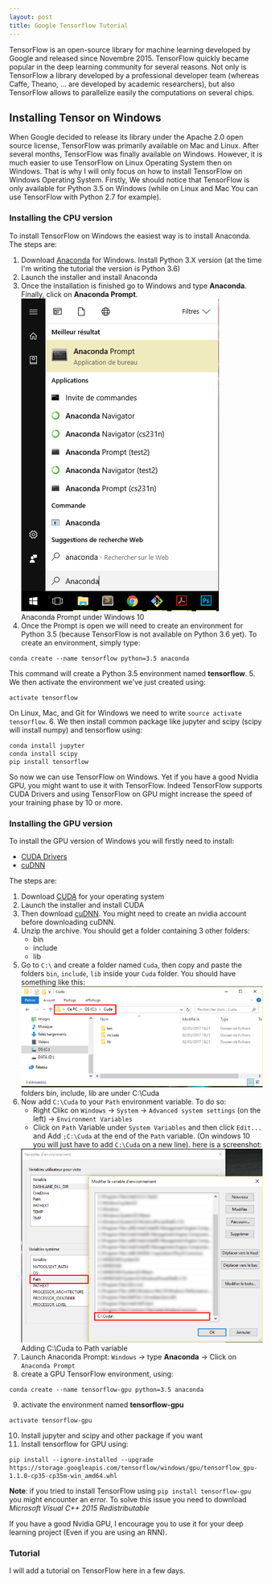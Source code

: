 ```yaml
---
layout: post
title: Google Tensorflow Tutorial
---
```


TensorFlow is an open-source library for machine learning developed by Google and released since Novembre 2015. TensorFlow quickly became popular in the deep learning community for several reasons. Not only is TensorFlow a library
developed by a professional developer team (whereas Caffe, Theano, ... are developed by academic researchers), but also TensorFlow allows to parallelize easily the computations on several chips.

## Installing Tensor on Windows
When Google decided to release its library under the Apache 2.0 open source license, TensorFlow was primarily available on Mac and Linux. After several months, TensorFlow was finally available on Windows. However, it is much easier to use TensorFlow on Linux Operating System then on Windows. That is why I will only focus on how to install TensorFlow on Windows Operating System.
Firstly, We should notice that TensorFlow is only available for Python 3.5 on Windows (while on Linux and Mac You can use TensorFlow with Python 2.7 for example).

### Installing the CPU version
To install TensorFlow on Windows the easiest way is to install Anaconda. The steps are:
1. Download [Anaconda](https://www.continuum.io/downloads "Anaconda Website") for Windows. Install Python 3.X version (at the time I'm writing the tutorial the version is Python 3.6)
2. Launch the installer and install Anaconda
3. Once the installation is finished go to Windows and type **Anaconda**. Finally, click on **Anaconda Prompt**.
    <div class="centered-img">
    <img src="../images/tensorflow/anaconda-prompt.png" alt="Anaconda Prompt">
    <div class="legend">Anaconda Prompt under Windows 10</div>
    </div>
4. Once the Prompt is open we will need to create an environment for Python 3.5 (because TensorFlow is not available on Python 3.6 yet). To create an environment, simply type:
```shell
conda create --name tensorflow python=3.5 anaconda
```
This command will create a Python 3.5 environment named **tensorflow**.
5. We then activate the environment we've just created using:
```shell
activate tensorflow
```
On Linux, Mac, and Git for Windows we need to write `source activate tensorflow`.
6. We then install common package like jupyter and scipy (scipy will install numpy) and tensorflow using:
```shell
conda install jupyter
conda install scipy
pip install tensorflow
```

So now we can use TensorFlow on Windows. Yet if you have a good Nvidia GPU, you might want to use it with TensorFlow. Indeed TensorFlow supports CUDA Drivers and using TensorFlow on GPU might increase the speed of your training phase by 10 or more.

### Installing the GPU version
To install the GPU version of Windows you will firstly need to install:
+ [CUDA Drivers](http://docs.nvidia.com/cuda/cuda-installation-guide-microsoft-windows/#axzz4g2dyu59Q, "Nvidia CUDA Website")
+ [cuDNN](https://developer.nvidia.com/cudnn "Download cuDNN")

The steps are:
1. Download [CUDA](https://developer.nvidia.com/cuda-downloads "Download CUDA") for your operating system
2. Launch the installer and install CUDA
3. Then download [cuDNN](https://developer.nvidia.com/cudnn "Download cuDNN"). You might need to create an nvidia account before downloading cuDNN.
4. Unzip the archive. You should get a folder containing 3 other folders:
    + bin
    + include
    + lib
5. Go to `C:\` and create a folder named `Cuda`, then copy and paste the folders `bin`, `include`, `lib` inside your `Cuda` folder. You should have something like this:
    <div class="centered-img">
    <img src="../images/tensorflow/cudnn-folder.png" alt="cuDNN folder">
    <div class="legend">folders bin, include, lib are under C:\Cuda</div>
    </div>
6. Now add `C:\Cuda` to your `Path` environment variable. To do so:
    + Right Clikc on `Windows` -> `System` -> `Advanced system settings` (on the left) -> `Environment Variables`
    + Click on `Path` Variable under `System Variables` and then click `Edit...` and Add `;C:\Cuda` at the end of the `Path` variable. (On windows 10 you will just have to add `C:\Cuda` on a new line). here is a screenshot:
    <div class="centered-img">
    <img src="../images/tensorflow/env-variables.png" alt="environment variables">
    <div class="legend">Adding C:\Cuda to Path variable</div>
    </div>
7. Launch Anaconda Prompt: `Windows` -> type **Anaconda** -> Click on `Anaconda Prompt`
8. create a GPU TensorFlow environment, using:
```shell
conda create --name tensorflow-gpu python=3.5 anaconda
```
9. activate the environment named **tensorflow-gpu**
```shell
activate tensorflow-gpu
```
10. Install jupyter and scipy and other package if you want
11. Install tensorflow for GPU using:
```shell
pip install --ignore-installed --upgrade https://storage.googleapis.com/tensorflow/windows/gpu/tensorflow_gpu-1.1.0-cp35-cp35m-win_amd64.whl
```

**Note**: if you tried to install TensorFlow using `pip install tensorflow-gpu` you might encounter an error. To solve this issue you need to download _Microsoft Visual C++ 2015 Redistributable_

If you have a good Nvidia GPU, I encourage you to use it for your deep learning project (Even if you are using an RNN).

### Tutorial
I will add a tutorial on TensorFlow here in a few days.


<br><br>